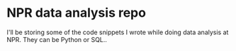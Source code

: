 # NPR data analysis repo
I'll be storing some of the code snippets I wrote while doing data analysis at NPR. They can be Python or SQL..
